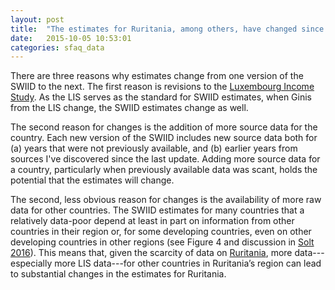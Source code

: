 ```yaml
---
layout: post
title:  "The estimates for Ruritania, among others, have changed since the previous version. Why is that?"
date:   2015-10-05 10:53:01
categories: sfaq_data
---
```


There are three reasons why estimates change from one version of the SWIID to the next. The first reason is revisions to the [Luxembourg Income Study](http://www.lisdatacenter.org/our-data/lis-database/documentation/data-revisions-notes/).  As the LIS serves as the standard for SWIID estimates, when Ginis from the LIS change, the SWIID estimates change as well.

The second reason for changes is the addition of more source data for the country. Each new version of the SWIID includes new source data both for (a) years that were not previously available, and (b) earlier years from sources I've discovered since the last update. Adding more source data for a country, particularly when previously available data was scant, holds the potential that the estimates will change.

The second, less obvious reason for changes is the availability of more raw data for other countries. The SWIID estimates for many countries that a relatively data-poor depend at least in part on information from other countries in their region or, for some developing countries, even on other developing countries in other regions (see Figure 4 and discussion in [Solt 2016](../papers/Solt2016)). This means that, given the scarcity of data on [Ruritania](https://en.wikipedia.org/wiki/Ruritania#In_academia), more data---especially more LIS data---for other countries in Ruritania’s region can lead to substantial changes in the estimates for Ruritania.
